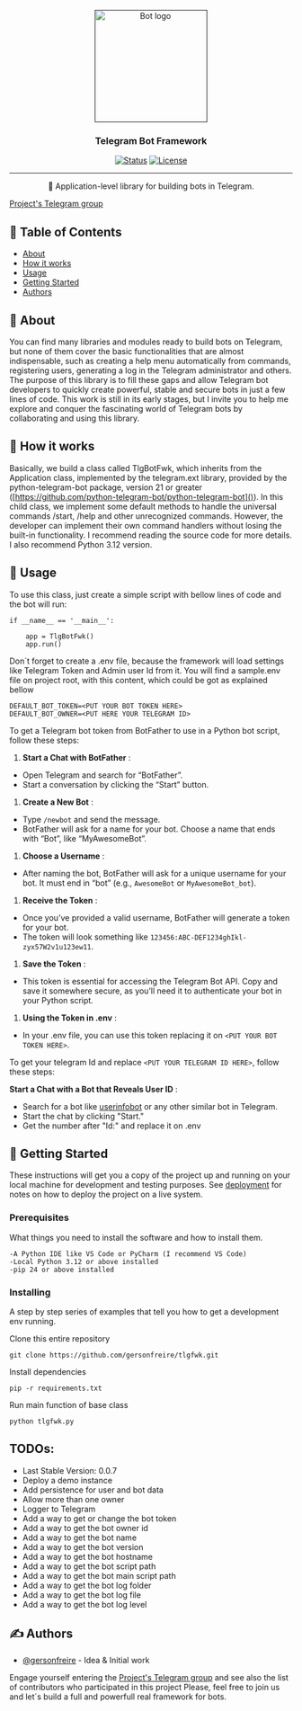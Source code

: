 <p align="center">
  <a href="" rel="noopener">
 <img width=200px height=200px src="https://i.imgur.com/FxL5qM0.jpg" alt="Bot logo"></a>
</p>

<h3 align="center">Telegram Bot Framework</h3>

<div align="center">

[![Status](https://img.shields.io/badge/status-active-success.svg)]()
[![License](https://img.shields.io/badge/license-MIT-blue.svg)](/LICENSE)

</div>

---

<p align="center"> 🤖 Application-level library for building bots in Telegram.
    <br> 
</p>

[Project&#39;s Telegram group](https://t.me/TlgBotFwk)

## 📝 Table of Contents

- [About](#about)
- [How it works](#working)
- [Usage](#usage)
- [Getting Started](#getting_started)
- [Authors](#authors)

## 🧐 About

You can find many libraries and modules ready to build bots on Telegram, but none of them cover the basic functionalities that are almost indispensable, such as creating a help menu automatically from commands, registering users, generating a log in the Telegram administrator and others. The purpose of this library is to fill these gaps and allow Telegram bot developers to quickly create powerful, stable and secure bots in just a few lines of code. This work is still in its early stages, but I invite you to help me explore and conquer the fascinating world of Telegram bots by collaborating and using this library.

## 💭 How it works

Basically, we build a class called TlgBotFwk, which inherits from the Application class, implemented by the telegram.ext library, provided by the python-telegram-bot package, version 21 or greater ([https://github.com/python-telegram-bot/python-telegram-bot]()). In this child class, we implement some default methods to handle the universal commands /start, /help and other unrecognized commands. However, the developer can implement their own command handlers without losing the built-in functionality. I recommend reading the source code for more details. I also recommend Python 3.12 version.

## 🎈 Usage

To use this class, just create a simple script with bellow lines of code and the bot will run:

```
if __name__ == '__main__':
  
    app = TlgBotFwk()  
    app.run()
```

Don´t forget to create a .env file, because the framework will load settings like Telegram Token and Admin user Id from it. You will find a sample.env file on project root, with this content, which could be got as explained bellow

```
DEFAULT_BOT_TOKEN=<PUT YOUR BOT TOKEN HERE> 
DEFAULT_BOT_OWNER=<PUT HERE YOUR TELEGRAM ID> 
```

To get a Telegram bot token from BotFather to use in a Python bot script, follow these steps:

1. **Start a Chat with BotFather** :

* Open Telegram and search for “BotFather”.
* Start a conversation by clicking the “Start” button.

1. **Create a New Bot** :

* Type `/newbot` and send the message.
* BotFather will ask for a name for your bot. Choose a name that ends with “Bot”, like “MyAwesomeBot”.

1. **Choose a Username** :

* After naming the bot, BotFather will ask for a unique username for your bot. It must end in “bot” (e.g., `AwesomeBot` or `MyAwesomeBot_bot`).

1. **Receive the Token** :

* Once you’ve provided a valid username, BotFather will generate a token for your bot.
* The token will look something like `123456:ABC-DEF1234ghIkl-zyx57W2v1u123ew11`.

1. **Save the Token** :

* This token is essential for accessing the Telegram Bot API. Copy and save it somewhere secure, as you’ll need it to authenticate your bot in your Python script.

1. **Using the Token in .env** :

* In your .env file, you can use this token replacing it on `<PUT YOUR BOT TOKEN HERE>`.

To get your telegram Id and replace `<PUT YOUR TELEGRAM ID HERE>`, follow these steps:

 **Start a Chat with a Bot that Reveals User ID** :

* Search for a bot like [userinfobot](https://t.me/userinfobot) or any other similar bot in Telegram.
* Start the chat by clicking "Start."
* Get the number after "Id:" and replace it on .env

## 🏁 Getting Started

These instructions will get you a copy of the project up and running on your local machine for development and testing purposes. See [deployment](#deployment) for notes on how to deploy the project on a live system.

### Prerequisites

What things you need to install the software and how to install them.

```
-A Python IDE like VS Code or PyCharm (I recommend VS Code)
-Local Python 3.12 or above installed
-pip 24 or above installed
```

### Installing

A step by step series of examples that tell you how to get a development env running.

Clone this entire repository

```
git clone https://github.com/gersonfreire/tlgfwk.git
```

Install dependencies

```
pip -r requirements.txt
```

Run main function of base class

```
python tlgfwk.py
```

## TODOs:

* Last Stable Version: 0.0.7
* Deploy a demo instance
* Add persistence for user and bot data
* Allow more than one owner
* Logger to Telegram
* Add a way to get or change the bot token
* Add a way to get the bot owner id
* Add a way to get the bot name
* Add a way to get the bot version
* Add a way to get the bot hostname
* Add a way to get the bot script path
* Add a way to get the bot main script path
* Add a way to get the bot log folder
* Add a way to get the bot log file
* Add a way to get the bot log level

## ✍️ Authors

- [@gersonfreire](https://github.com/kylelobo) - Idea & Initial work

Engage yourself entering the  [Project&#39;s Telegram group](https://t.me/TlgBotFwk) and see also the list of contributors who participated in this project
Please, feel free to join us and let´s build a full and powerfull real framework for bots.

